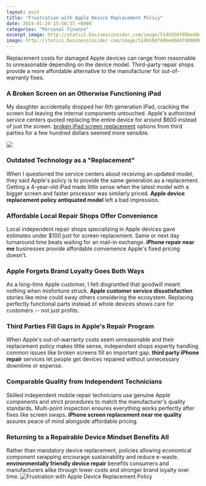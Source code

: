 ```yaml
---
layout: post
title: "Frustration with Apple Device Replacement Policy"
date: 2024-01-29 15:56:37 +0000
categories: "Personal finance"
excerpt_image: http://static1.businessinsider.com/image/514b5b0f69bedd4d7d00000c-1190-625/frustration-builds-with-apples-inconsistent-rules-for-app-developers.jpg
image: http://static1.businessinsider.com/image/514b5b0f69bedd4d7d00000c-1190-625/frustration-builds-with-apples-inconsistent-rules-for-app-developers.jpg
---
```


Replacement costs for damaged Apple devices can range from reasonable to unreasonable depending on the device model. Third-party repair shops provide a more affordable alternative to the manufacturer for out-of-warranty fixes.
### A Broken Screen on an Otherwise Functioning iPad
My daughter accidentally dropped her 6th generation iPad, cracking the screen but leaving the internal components untouched. Apple's authorized service centers quoted replacing the entire device for around $600 instead of just the screen. [broken iPad screen replacement](https://yt.io.vn/collection/alan) options from third parties for a few hundred dollars seemed more sensible. 

![](https://www.rvandplaya.com/wp-content/uploads/2022/05/apple-headphones-replacement-policy.jpg)
### Outdated Technology as a "Replacement" 
When I questioned the service centers about receiving an updated model, they said Apple's policy is to provide the same generation as a replacement. Getting a 4-year-old iPad made little sense when the latest model with a bigger screen and faster processor was similarly priced. **Apple device replacement policy antiquated model** left a bad impression.
### Affordable Local Repair Shops Offer Convenience 
Local independent repair shops specializing in Apple devices gave estimates under $100 just for screen replacement. Same or next day turnaround time beats waiting for an mail-in exchange. **iPhone repair near me** businesses provide affordable convenience Apple's fixed pricing doesn't. 
### Apple Forgets Brand Loyalty Goes Both Ways
As a long-time Apple customer, I felt disgruntled that goodwill meant nothing when misfortune struck. **Apple customer service dissatisfaction** stories like mine could sway others considering the ecosystem. Replacing perfectly functional parts instead of whole devices shows care for customers -- not just profits.
### Third Parties Fill Gaps in Apple's Repair Program  
When Apple's out-of-warranty costs seem unreasonable and their replacement policy makes little sense, independent shops expertly handling common issues like broken screens fill an important gap. **third party iPhone repair** services let people get devices repaired without unnecessary downtime or expense.
### Comparable Quality from Independent Technicians
Skilled independent mobile repair technicians use genuine Apple components and strict procedures to match the manufacturer's quality standards. Multi-point inspection ensures everything works perfectly after fixes like screen swaps. **iPhone screen replacement near me quality** assures peace of mind alongside affordable pricing.
### Returning to a Repairable Device Mindset Benefits All 
Rather than mandatory device replacement, policies allowing economical component swapping encourage sustainability and reduce e-waste. **environmentally friendly device repair** benefits consumers and manufacturers alike through lower costs and stronger brand loyalty over time.
![Frustration with Apple Device Replacement Policy](http://static1.businessinsider.com/image/514b5b0f69bedd4d7d00000c-1190-625/frustration-builds-with-apples-inconsistent-rules-for-app-developers.jpg)